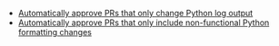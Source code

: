 * [Automatically approve PRs that only change Python log output](/approve-python-log-output)
* [Automatically approve PRs that only include non-functional Python formatting changes](/automations/approve-python-formatting-change)